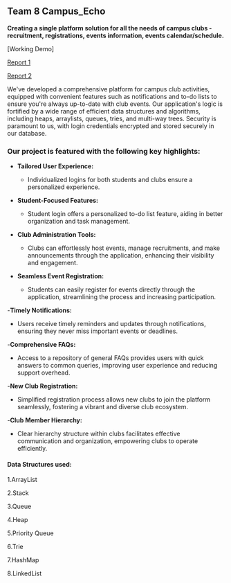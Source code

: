 ##  Team 8 Campus_Echo


**Creating a single platform solution for all the needs of campus clubs - recruitment, registrations, events information, events calendar/schedule.**

[Working Demo]

[Report 1](https://docs.google.com/document/d/1IFnO9MH_F8qaf4okzsy6-lzsln_u7dWVZuLYJUAxEbE/edit?usp=sharing)

[Report 2](https://docs.google.com/document/d/15UqAnUVNDlAEj3McwgZAQz931N78j41ve8Q2wVrrMeM/edit?usp=sharing)

We've developed a comprehensive platform for campus club activities, equipped with convenient features such as notifications and to-do lists to ensure you're always up-to-date with club events. Our application's logic is fortified by a wide range of efficient data structures and algorithms, including heaps, arraylists, queues, tries, and multi-way trees. Security is paramount to us, with login credentials encrypted and stored securely in our database.

###  Our project is featured with the following key highlights:

- **Tailored User Experience:**
  - Individualized logins for both students and clubs ensure a personalized experience.
  
- **Student-Focused Features:**
  - Student login offers a personalized to-do list feature, aiding in better organization and task management.
  
- **Club Administration Tools:**
  - Clubs can effortlessly host events, manage recruitments, and make announcements through the application, enhancing their visibility and engagement.

- **Seamless Event Registration:**
  - Students can easily register for events directly through the application, streamlining the process and increasing participation.

-**Timely Notifications:**
  - Users receive timely reminders and updates through notifications, ensuring they never miss important events or deadlines.

-**Comprehensive FAQs:**
  - Access to a repository of general FAQs provides users with quick answers to common queries, improving user experience and reducing support overhead.

-**New Club Registration:**
  - Simplified registration process allows new clubs to join the platform seamlessly, fostering a vibrant and diverse club ecosystem.

-**Club Member Hierarchy:**
  - Clear hierarchy structure within clubs facilitates effective communication and organization, empowering clubs to operate efficiently.

#### Data Structures used:

1.ArrayList

2.Stack

3.Queue

4.Heap

5.Priority Queue

6.Trie

7.HashMap

8.LinkedList


